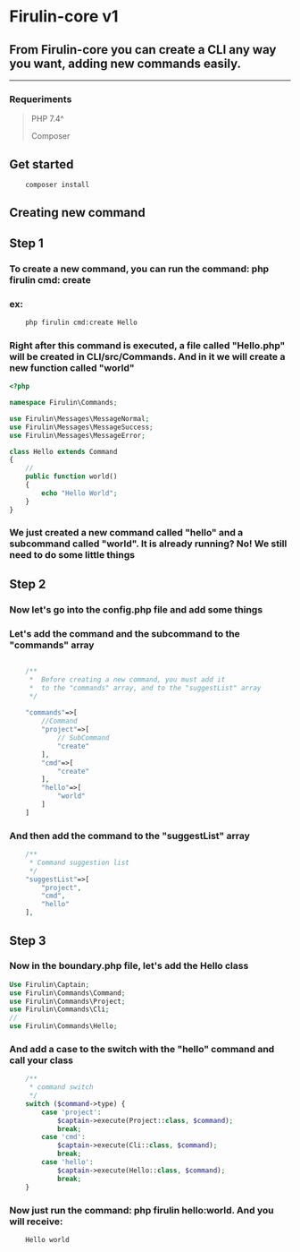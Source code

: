 # Firulin-core v1

## From Firulin-core you can create a CLI any way you want, adding new commands easily.
<hr>

### Requeriments

> PHP 7.4^
>
> Composer
## Get started

```bash
    composer install
```

##  Creating new command

## Step 1

###  To create a new command, you can run the command: php firulin cmd: create

### ex:
```bash
    php firulin cmd:create Hello
```

### Right after this command is executed, a file called "Hello.php" will be created in CLI/src/Commands. And in it we will create a new function called "world"

```php
<?php

namespace Firulin\Commands;

use Firulin\Messages\MessageNormal;
use Firulin\Messages\MessageSuccess;
use Firulin\Messages\MessageError;

class Hello extends Command
{
    //
    public function world()
    {
        echo "Hello World";
    }
}
```

### We just created a new command called "hello" and a subcommand called "world". It is already running? No! We still need to do some little things


## Step 2


### Now let's go into the config.php file and add some things

### Let's add the command and the subcommand to the "commands" array


```php

    /**
     *  Before creating a new command, you must add it 
     *  to the "commands" array, and to the "suggestList" array
     */
   
    "commands"=>[
        //Command
        "project"=>[
            // SubCommand
            "create"
        ],
        "cmd"=>[
            "create"
        ],
        "hello"=>[
            "world"
        ]
    ]

```

### And then add the command to the "suggestList" array


```php
    /**
     * Command suggestion list
     */
    "suggestList"=>[
        "project",
        "cmd",
        "hello"
    ],
```


<!-- AQUI -->

## Step 3


### Now in the boundary.php file, let's add the Hello class

```php
Use Firulin\Captain;
use Firulin\Commands\Command;
use Firulin\Commands\Project;
use Firulin\Commands\Cli;
//
use Firulin\Commands\Hello;

```

### And add a case to the switch with the "hello" command and call your class

```php
    /**
     * command switch
     */
    switch ($command->type) {
        case 'project':
            $captain->execute(Project::class, $command);                
            break;
        case 'cmd':
            $captain->execute(Cli::class, $command);                
            break;
        case 'hello':
            $captain->execute(Hello::class, $command);                
            break;
    }
```

### Now just run the command: php firulin hello:world. And you will receive:

```bash
    Hello world
```
